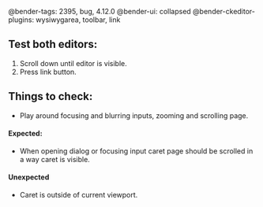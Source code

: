 @bender-tags: 2395, bug, 4.12.0
@bender-ui: collapsed
@bender-ckeditor-plugins: wysiwygarea, toolbar, link

## Test both editors:

1. Scroll down until editor is visible.
1. Press link button.

## Things to check:


- Play around focusing and blurring inputs, zooming and scrolling page.

#### Expected:

- When opening dialog or focusing input caret page should be scrolled in a way caret is visible.

#### Unexpected

- Caret is outside of current viewport.
